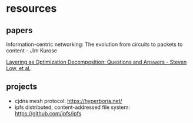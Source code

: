 # resources

## papers
Information-centric networking: The evolution from circuits to packets to content - Jim Kurose

[Layering as Optimization Decomposition: Questions and Answers - Steven Low, et al.](http://www.princeton.edu/~chiangm/milcom.pdf)

## projects
- cjdns mesh protocol: https://hyperboria.net/
- ipfs distributed, content-addressed file system: https://github.com/ipfs/ipfs
